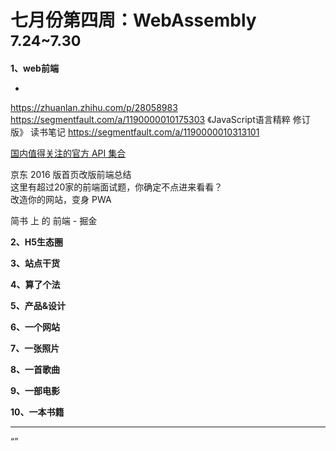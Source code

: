 

# 七月份第四周：WebAssembly  <small>7.24~7.30</small>

__1、web前端__    
    
- []()   
 
https://zhuanlan.zhihu.com/p/28058983 
https://segmentfault.com/a/1190000010175303
《JavaScript语言精粹 修订版》 读书笔记 https://segmentfault.com/a/1190000010313101


[国内值得关注的官方 API 集合](https://github.com/TonnyL/Awesome_APIs/blob/master/Chinese.md)  

京东 2016 版首页改版前端总结  
这里有超过20家的前端面试题，你确定不点进来看看？  
改造你的网站，变身 PWA  

简书 上 的 前端 - 掘金  


__2、H5生态圈__      

 
__3、站点干货__    


__4、算了个法__     


__5、产品&设计__        


__6、一个网站__


__7、一张照片__   
 

__8、一首歌曲__  


__9、一部电影__   
 

__10、一本书籍__ 



-------------------

“”



